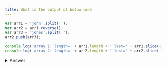 ```yaml
---
title: What is the output of below code
---
```


```javascript
var arr1 = 'john'.split('');
var arr2 = arr1.reverse();
var arr3 = 'jones'.split('');
arr2.push(arr3);

console.log('array 1: length=' + arr1.length + ' last=' + arr1.slice(-1));
console.log('array 2: length=' + arr2.length + ' last=' + arr2.slice(-1));
```

<details>
    <summary>Answer</summary>

```javascript
// array 1: length=5 last=j,o,n,e,s
// array 2: length=5 last=j,o,n,e,s
```

</details>
